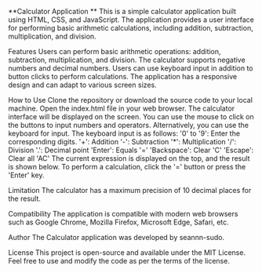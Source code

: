 **Calculator Application
**
This is a simple calculator application built using HTML, CSS, and JavaScript. The application provides a user interface for performing basic arithmetic calculations, including addition, subtraction, multiplication, and division.

Features
Users can perform basic arithmetic operations: addition, subtraction, multiplication, and division.
The calculator supports negative numbers and decimal numbers.
Users can use keyboard input in addition to button clicks to perform calculations.
The application has a responsive design and can adapt to various screen sizes.

How to Use
Clone the repository or download the source code to your local machine.
Open the index.html file in your web browser.
The calculator interface will be displayed on the screen.
You can use the mouse to click on the buttons to input numbers and operators.
Alternatively, you can use the keyboard for input. The keyboard input is as follows:
'0' to '9': Enter the corresponding digits.
'+': Addition
'-': Subtraction
'*': Multiplication
'/': Division
'.': Decimal point
'Enter': Equals '='
'Backspace': Clear 'C'
'Escape': Clear all 'AC'
The current expression is displayed on the top, and the result is shown below.
To perform a calculation, click the '=' button or press the 'Enter' key.

Limitation
The calculator has a maximum precision of 10 decimal places for the result.

Compatibility
The application is compatible with modern web browsers such as Google Chrome, Mozilla Firefox, Microsoft Edge, Safari, etc.

Author
The Calculator application was developed by seannn-sudo.

License
This project is open-source and available under the MIT License. Feel free to use and modify the code as per the terms of the license.
